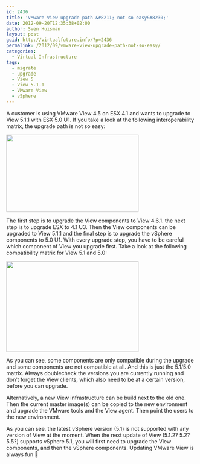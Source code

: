 ```yaml
---
id: 2436
title: 'VMware View upgrade path &#8211; not so easy&#8230;'
date: 2012-09-20T12:35:38+02:00
author: Sven Huisman
layout: post
guid: http://virtualfuture.info/?p=2436
permalink: /2012/09/vmware-view-upgrade-path-not-so-easy/
categories:
  - Virtual Infrastructure
tags:
  - migrate
  - upgrade
  - View 5
  - View 5.1.1
  - VMware View
  - vSphere
---
```

A customer is using VMware View 4.5 on ESX 4.1 and wants to upgrade to View 5.1.1 with ESX 5.0 U1. If you take a look at the following interoperability matrix, the upgrade path is not so easy:

[<img class="aligncenter size-medium wp-image-2437" title="View-upgrade" src="https://svenhuisman.com/wp-content/uploads/2012/09/View-upgrade-350x205.png" alt="" width="350" height="205" srcset="https://svenhuisman.com/wp-content/uploads/2012/09/View-upgrade-350x205.png 350w, https://svenhuisman.com/wp-content/uploads/2012/09/View-upgrade-1024x601.png 1024w, https://svenhuisman.com/wp-content/uploads/2012/09/View-upgrade.png 1392w" sizes="(max-width: 350px) 100vw, 350px" />](https://svenhuisman.com/wp-content/uploads/2012/09/View-upgrade.png)

The first step is to upgrade the View components to View 4.6.1. the next step is to upgrade ESX to 4.1 U3. Then the View components can be upgraded to View 5.1.1 and the final step is to upgrade the vSphere components to 5.0 U1. With every upgrade step, you have to be careful which component of View you upgrade first. Take a look at the following compatibility matrix for View 5.1 and 5.0:

[<img class="aligncenter size-medium wp-image-2439" title="View 5.1 upgrade" src="https://svenhuisman.com/wp-content/uploads/2012/09/Screen-Shot-2012-09-20-at-12.28.54-PM-350x240.png" alt="" width="350" height="240" srcset="https://svenhuisman.com/wp-content/uploads/2012/09/Screen-Shot-2012-09-20-at-12.28.54-PM-350x240.png 350w, https://svenhuisman.com/wp-content/uploads/2012/09/Screen-Shot-2012-09-20-at-12.28.54-PM-1024x702.png 1024w, https://svenhuisman.com/wp-content/uploads/2012/09/Screen-Shot-2012-09-20-at-12.28.54-PM.png 1216w" sizes="(max-width: 350px) 100vw, 350px" />](https://svenhuisman.com/wp-content/uploads/2012/09/Screen-Shot-2012-09-20-at-12.28.54-PM.png)

As you can see, some components are only compatible during the upgrade and some components are not compatible at all. And this is just the 5.1/5.0 matrix. Always doublecheck the versions you are currently running and don&#8217;t forget the View clients, which also need to be at a certain version, before you can upgrade.

Alternatively, a new View infrastructure can be build next to the old one. Then the current master image(s) can be copied to the new environment and upgrade the VMware tools and the View agent. Then point the users to the new environment.

As you can see, the latest vSphere version (5.1) is not supported with any version of View at the moment. When the next update of View (5.1.2? 5.2? 5.5?) supports vSphere 5.1, you will first need to upgrade the View components, and then the vSphere components. Updating VMware View is always fun 🙂